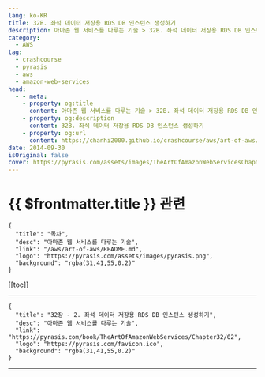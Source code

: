 ```yaml
---
lang: ko-KR
title: 32B. 좌석 데이터 저장용 RDS DB 인스턴스 생성하기
description: 아마존 웹 서비스를 다루는 기술 > 32B. 좌석 데이터 저장용 RDS DB 인스턴스 생성하기
category:
  - AWS
tag: 
  - crashcourse
  - pyrasis
  - aws 
  - amazon-web-services
head:
  - - meta:
    - property: og:title
      content: 아마존 웹 서비스를 다루는 기술 > 32B. 좌석 데이터 저장용 RDS DB 인스턴스 생성하기
    - property: og:description
      content: 32B. 좌석 데이터 저장용 RDS DB 인스턴스 생성하기
    - property: og:url
      content: https://chanhi2000.github.io/crashcourse/aws/art-of-aws/32B.html
date: 2014-09-30
isOriginal: false
cover: https://pyrasis.com/assets/images/TheArtOfAmazonWebServicesChapter32/4_.png
---
```


# {{ $frontmatter.title }} 관련

```component VPCard
{
  "title": "목차",
  "desc": "아마존 웹 서비스를 다루는 기술",
  "link": "/aws/art-of-aws/README.md",
  "logo": "https://pyrasis.com/assets/images/pyrasis.png",
  "background": "rgba(31,41,55,0.2)"
}
```

[[toc]]

---

```component VPCard
{
  "title": "32장 - 2. 좌석 데이터 저장용 RDS DB 인스턴스 생성하기",
  "desc": "아마존 웹 서비스를 다루는 기술",
  "link": "https://pyrasis.com/book/TheArtOfAmazonWebServices/Chapter32/02",
  "logo": "https://pyrasis.com/favicon.ico",
  "background": "rgba(31,41,55,0.2)"
}
```

<!-- TODO: 작성 -->

---

